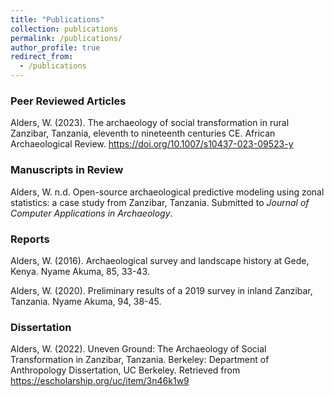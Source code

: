 ```yaml
---
title: "Publications"
collection: publications
permalink: /publications/
author_profile: true
redirect_from:
  - /publications
---
```


### Peer Reviewed Articles
Alders, W. (2023). The archaeology of social transformation in rural Zanzibar, Tanzania, eleventh to nineteenth centuries CE. African Archaeological Review. https://doi.org/10.1007/s10437-023-09523-y

### Manuscripts in Review

Alders, W. n.d. 	Open-source archaeological predictive modeling using zonal statistics: a case study from Zanzibar, Tanzania.
Submitted to *Journal of Computer Applications in Archaeology*.

### Reports

Alders, W. (2016). Archaeological survey and landscape history at Gede, Kenya. Nyame Akuma, 85, 33-43.

Alders, W. (2020). Preliminary results of a 2019 survey in inland Zanzibar, Tanzania. Nyame Akuma, 94, 38-45.

### Dissertation

Alders, W. (2022). Uneven Ground: The Archaeology of Social Transformation in Zanzibar, Tanzania. Berkeley: Department of Anthropology Dissertation, UC Berkeley. Retrieved from https://escholarship.org/uc/item/3n46k1w9
